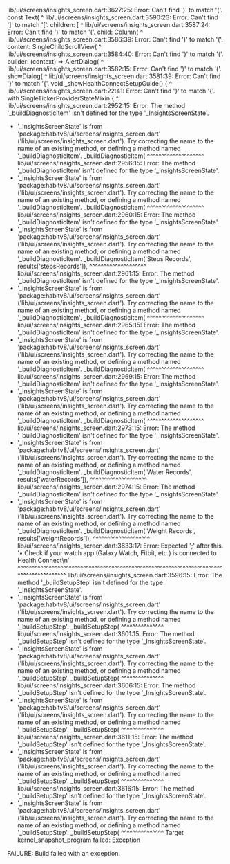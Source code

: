 lib/ui/screens/insights_screen.dart:3627:25: Error: Can't find ')' to match '('.
              const Text(
                        ^
lib/ui/screens/insights_screen.dart:3590:23: Error: Can't find ']' to match '['.
            children: [
                      ^
lib/ui/screens/insights_screen.dart:3587:24: Error: Can't find ')' to match '('.
          child: Column(
                       ^
lib/ui/screens/insights_screen.dart:3586:39: Error: Can't find ')' to match '('.
        content: SingleChildScrollView(
                                      ^
lib/ui/screens/insights_screen.dart:3584:40: Error: Can't find ')' to match '('.
      builder: (context) => AlertDialog(
                                       ^
lib/ui/screens/insights_screen.dart:3582:15: Error: Can't find ')' to match '('.
    showDialog(
              ^
lib/ui/screens/insights_screen.dart:3581:39: Error: Can't find '}' to match '{'.
  void _showHealthConnectSetupGuide() {
                                      ^
lib/ui/screens/insights_screen.dart:22:41: Error: Can't find '}' to match '{'.
    with SingleTickerProviderStateMixin {
                                        ^
lib/ui/screens/insights_screen.dart:2952:15: Error: The method '_buildDiagnosticItem' isn't defined for the type '_InsightsScreenState'.
 - '_InsightsScreenState' is from 'package:habitv8/ui/screens/insights_screen.dart' ('lib/ui/screens/insights_screen.dart').
Try correcting the name to the name of an existing method, or defining a method named '_buildDiagnosticItem'.
              _buildDiagnosticItem(
              ^^^^^^^^^^^^^^^^^^^^
lib/ui/screens/insights_screen.dart:2956:15: Error: The method '_buildDiagnosticItem' isn't defined for the type '_InsightsScreenState'.
 - '_InsightsScreenState' is from 'package:habitv8/ui/screens/insights_screen.dart' ('lib/ui/screens/insights_screen.dart').
Try correcting the name to the name of an existing method, or defining a method named '_buildDiagnosticItem'.
              _buildDiagnosticItem(
              ^^^^^^^^^^^^^^^^^^^^
lib/ui/screens/insights_screen.dart:2960:15: Error: The method '_buildDiagnosticItem' isn't defined for the type '_InsightsScreenState'.
 - '_InsightsScreenState' is from 'package:habitv8/ui/screens/insights_screen.dart' ('lib/ui/screens/insights_screen.dart').
Try correcting the name to the name of an existing method, or defining a method named '_buildDiagnosticItem'.
              _buildDiagnosticItem('Steps Records', results['stepsRecords']),
              ^^^^^^^^^^^^^^^^^^^^
lib/ui/screens/insights_screen.dart:2961:15: Error: The method '_buildDiagnosticItem' isn't defined for the type '_InsightsScreenState'.
 - '_InsightsScreenState' is from 'package:habitv8/ui/screens/insights_screen.dart' ('lib/ui/screens/insights_screen.dart').
Try correcting the name to the name of an existing method, or defining a method named '_buildDiagnosticItem'.
              _buildDiagnosticItem(
              ^^^^^^^^^^^^^^^^^^^^
lib/ui/screens/insights_screen.dart:2965:15: Error: The method '_buildDiagnosticItem' isn't defined for the type '_InsightsScreenState'.
 - '_InsightsScreenState' is from 'package:habitv8/ui/screens/insights_screen.dart' ('lib/ui/screens/insights_screen.dart').
Try correcting the name to the name of an existing method, or defining a method named '_buildDiagnosticItem'.
              _buildDiagnosticItem(
              ^^^^^^^^^^^^^^^^^^^^
lib/ui/screens/insights_screen.dart:2969:15: Error: The method '_buildDiagnosticItem' isn't defined for the type '_InsightsScreenState'.
 - '_InsightsScreenState' is from 'package:habitv8/ui/screens/insights_screen.dart' ('lib/ui/screens/insights_screen.dart').
Try correcting the name to the name of an existing method, or defining a method named '_buildDiagnosticItem'.
              _buildDiagnosticItem(
              ^^^^^^^^^^^^^^^^^^^^
lib/ui/screens/insights_screen.dart:2973:15: Error: The method '_buildDiagnosticItem' isn't defined for the type '_InsightsScreenState'.
 - '_InsightsScreenState' is from 'package:habitv8/ui/screens/insights_screen.dart' ('lib/ui/screens/insights_screen.dart').
Try correcting the name to the name of an existing method, or defining a method named '_buildDiagnosticItem'.
              _buildDiagnosticItem('Water Records', results['waterRecords']),
              ^^^^^^^^^^^^^^^^^^^^
lib/ui/screens/insights_screen.dart:2974:15: Error: The method '_buildDiagnosticItem' isn't defined for the type '_InsightsScreenState'.
 - '_InsightsScreenState' is from 'package:habitv8/ui/screens/insights_screen.dart' ('lib/ui/screens/insights_screen.dart').
Try correcting the name to the name of an existing method, or defining a method named '_buildDiagnosticItem'.
              _buildDiagnosticItem('Weight Records', results['weightRecords']),
              ^^^^^^^^^^^^^^^^^^^^
lib/ui/screens/insights_screen.dart:3633:17: Error: Expected ';' after this.
                '• Check if your watch app (Galaxy Watch, Fitbit, etc.) is connected to Health Connect\n'
                ^^^^^^^^^^^^^^^^^^^^^^^^^^^^^^^^^^^^^^^^^^^^^^^^^^^^^^^^^^^^^^^^^^^^^^^^^^^^^^^^^^^^^^^^^
lib/ui/screens/insights_screen.dart:3596:15: Error: The method '_buildSetupStep' isn't defined for the type '_InsightsScreenState'.
 - '_InsightsScreenState' is from 'package:habitv8/ui/screens/insights_screen.dart' ('lib/ui/screens/insights_screen.dart').
Try correcting the name to the name of an existing method, or defining a method named '_buildSetupStep'.
              _buildSetupStep(
              ^^^^^^^^^^^^^^^
lib/ui/screens/insights_screen.dart:3601:15: Error: The method '_buildSetupStep' isn't defined for the type '_InsightsScreenState'.
 - '_InsightsScreenState' is from 'package:habitv8/ui/screens/insights_screen.dart' ('lib/ui/screens/insights_screen.dart').
Try correcting the name to the name of an existing method, or defining a method named '_buildSetupStep'.
              _buildSetupStep(
              ^^^^^^^^^^^^^^^
lib/ui/screens/insights_screen.dart:3606:15: Error: The method '_buildSetupStep' isn't defined for the type '_InsightsScreenState'.
 - '_InsightsScreenState' is from 'package:habitv8/ui/screens/insights_screen.dart' ('lib/ui/screens/insights_screen.dart').
Try correcting the name to the name of an existing method, or defining a method named '_buildSetupStep'.
              _buildSetupStep(
              ^^^^^^^^^^^^^^^
lib/ui/screens/insights_screen.dart:3611:15: Error: The method '_buildSetupStep' isn't defined for the type '_InsightsScreenState'.
 - '_InsightsScreenState' is from 'package:habitv8/ui/screens/insights_screen.dart' ('lib/ui/screens/insights_screen.dart').
Try correcting the name to the name of an existing method, or defining a method named '_buildSetupStep'.
              _buildSetupStep(
              ^^^^^^^^^^^^^^^
lib/ui/screens/insights_screen.dart:3616:15: Error: The method '_buildSetupStep' isn't defined for the type '_InsightsScreenState'.
 - '_InsightsScreenState' is from 'package:habitv8/ui/screens/insights_screen.dart' ('lib/ui/screens/insights_screen.dart').
Try correcting the name to the name of an existing method, or defining a method named '_buildSetupStep'.
              _buildSetupStep(
              ^^^^^^^^^^^^^^^
Target kernel_snapshot_program failed: Exception


FAILURE: Build failed with an exception.